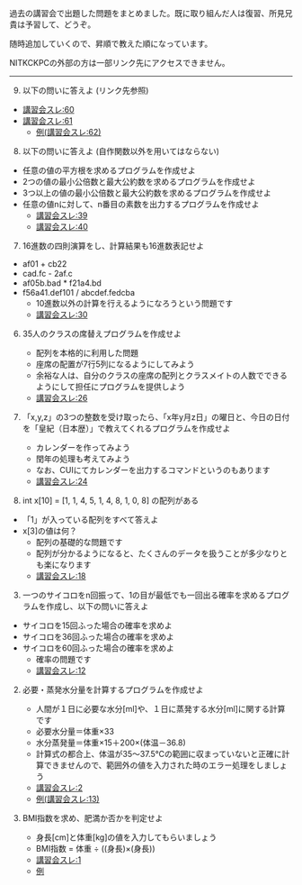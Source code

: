 過去の講習会で出題した問題をまとめました。既に取り組んだ人は復習、所見兄貴は予習して、どうぞ。

随時追加していくので、昇順で教えた順になっています。

NITKCKPCの外部の方は一部リンク先にアクセスできません。

---
9. 以下の問いに答えよ (リンク先参照)
  - [講習会スレ:60](https://cybozulive.com/2_122111/gwBoard/view?bid=2%3A2925785&fid=26636399&focusOn=follow)
  - [講習会スレ:61](https://cybozulive.com/2_122111/gwBoard/view?bid=2%3A2925785&fid=27571902&focusOn=follow)
    - [例(講習会スレ:62)](https://cybozulive.com/2_122111/gwBoard/view?bid=2%3A2925785&fid=28443660&focusOn=follow)

8. 以下の問いに答えよ (自作関数以外を用いてはならない)
  - 任意の値の平方根を求めるプログラムを作成せよ
  - 2つの値の最小公倍数と最大公約数を求めるプログラムを作成せよ
  - 3つ以上の値の最小公倍数と最大公約数を求めるプログラムを作成せよ
  - 任意の値nに対して、n番目の素数を出力するプログラムを作成せよ
    - [講習会スレ:39](https://cybozulive.com/2_122111/gwBoard/view?bid=2%3A2925785&fid=23230567&focusOn=follow)
    - [講習会スレ:40](https://cybozulive.com/2_122111/gwBoard/view?bid=2%3A2925785&fid=23232013&focusOn=follow)

7. 16進数の四則演算をし、計算結果も16進数表記せよ
  - af01 + cb22
  - cad.fc - 2af.c
  - af05b.bad * f21a4.bd
  - f56a41.def101 / abcdef.fedcba
    - 10進数以外の計算を行えるようになろうという問題です
    - [講習会スレ:30](https://cybozulive.com/2_122111/gwBoard/view?bid=2%3A2925785&fid=20989300&focusOn=follow)

6. 35人のクラスの席替えプログラムを作成せよ
    - 配列を本格的に利用した問題
    - 座席の配置が7行5列になるようにしてみよう
    - 余裕な人は、自分のクラスの座席の配列とクラスメイトの人数でできるようにして担任にプログラムを提供しよう
    - [講習会スレ:26](https://cybozulive.com/2_122111/gwBoard/view?bid=2%3A2925785&fid=20285426&focusOn=follow)

5. 「x,y,z」の3つの整数を受け取ったら、「x年y月z日」の曜日と、今日の日付を「皇紀（日本歴）」で教えてくれるプログラムを作成せよ
    - カレンダーを作ってみよう
    - 閏年の処理も考えてみよう
    - なお、CUIにてカレンダーを出力するコマンドというのもあります
    - [講習会スレ:24](https://cybozulive.com/2_122111/gwBoard/view?bid=2%3A2925785&fid=20240917&focusOn=follow)

4. int x[10] = [1, 1, 4, 5, 1, 4, 8, 1, 0, 8] の配列がある
  - 「1」が入っている配列をすべて答えよ
  - x[3]の値は何？
    - 配列の基礎的な問題です
    - 配列が分かるようになると、たくさんのデータを扱うことが多少なりとも楽になります
    - [講習会スレ:18](https://cybozulive.com/2_122111/gwBoard/view?bid=2%3A2925785&fid=19447084&focusOn=follow)
    
3. 一つのサイコロをn回振って、1の目が最低でも一回出る確率を求めるプログラムを作成し、以下の問いに答えよ
  - サイコロを15回ふった場合の確率を求めよ
  - サイコロを36回ふった場合の確率を求めよ
  - サイコロを60回ふった場合の確率を求めよ
    - 確率の問題です
    - [講習会スレ:12](https://cybozulive.com/2_122111/gwBoard/view?bid=2%3A2925785&fid=17023618&focusOn=follow)

2. 必要・蒸発水分量を計算するプログラムを作成せよ
    - 人間が１日に必要な水分[ml]や、１日に蒸発する水分[ml]に関する計算です
    - 必要水分量＝体重×33
    - 水分蒸発量＝体重×15＋200×(体温－36.8)
    - 計算式の都合上、体温が35～37.5℃の範囲に収まっていないと正確に計算できませんので、範囲外の値を入力された時のエラー処理をしましょう
    - [講習会スレ:2](https://cybozulive.com/2_122111/gwBoard/view?bid=2%3A2925785&fid=16832604&focusOn=follow)
    - [例(講習会スレ:13)](https://cybozulive.com/2_122111/gwBoard/view?bid=2%3A2925785&fid=17112492&focusOn=follow)

1. BMI指数を求め、肥満か否かを判定せよ
    - 身長[cm]と体重[kg]の値を入力してもらいましょう
    - BMI指数 = 体重 ÷ ((身長)×(身長))
    - [講習会スレ:1](https://cybozulive.com/2_122111/gwBoard/view?bid=2%3A2925785&fid=16167542&focusOn=follow)
    - [例](https://github.com/KNCT-KPC/lectureC/blob/master/bmimethod.c)
